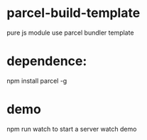 # parcel-build-template
pure js module use parcel bundler template

# dependence:
npm install parcel -g

# demo
npm run watch to start a server watch demo
